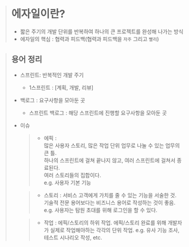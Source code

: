 ># 에자일이란?
> * 짧은 주기의 개발 단위를 반복하여 하나의 큰 프로젝트를 완성해 나가는 방식
> * 에자일의 핵심 : 협력과 피드백(협력과 피드백을 `자주` 그리고 `빨리`)

>## 용어 정리
> * 스프린트: 반복적인 개발 주기
>   * 1스프린트 : [계획, 개발, 리뷰]
>   
> * 백로그 : 요구사항을 모아둔 곳
>   * 스프린트 백로그 : 해당 스프린트에 진행할 요구사항을 모아둔 곳
>  
> * 이슈
>   > * 에픽 :   
>   > 많은 사용자 스토리, 많은 작업 단위 업무로 나눌 수 있는 업무의 큰 틀.   
>   > 하나의 스프린트에 걸쳐 끝나지 않고, 여러 스프린트에 걸쳐서 종료된다.   
>   > 여러 스토리들의 집합이다.   
>   > e.g. 사용자 기본 기능
>  
>   > * 스토리 : 
>   > 서비스 고객에게 가치를 줄 수 있는 기능을 서술한 것.   
>   > 기술적 전문 용어보다는 비즈니스 용어로 작성하는 것이 좋음.   
>   > e.g. 사용자는 탐원 초대를 위해 로그인을 할 수 있다.
>
>   > * 작업 : 
>   > 에픽/스토리의 하위 작업.
>   > 에픽/스토리 완료를 위해 개발자가 실제로 작업해야하는 각각의 단위 작업.
>   > e.g. 유사 기능 조사, 테스트 시나리오 작성, etc.
